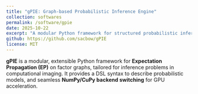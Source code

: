 ```yaml
---
title: "gPIE: Graph-based Probabilistic Inference Engine"
collection: softwares
permalink: /software/gpie
date: 2025-10-22
excerpt: "A modular Python framework for structured probabilistic inference via Expectation Propagation (EP) on factor graphs."
github: https://github.com/sacbow/gPIE
license: MIT
---
```


**gPIE** is a modular, extensible Python framework for **Expectation Propagation (EP)** on factor graphs, tailored for inference problems in computational imaging.
It provides a DSL syntax to describe probabilistic models, and seamless **NumPy/CuPy backend switching** for GPU acceleration.
